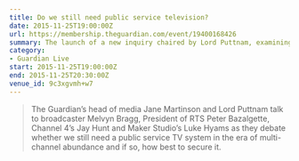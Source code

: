 ```yaml
---
title: Do we still need public service television?
date: 2015-11-25T19:00:00Z
url: https://membership.theguardian.com/event/19400168426
summary: The launch of a new inquiry chaired by Lord Puttnam, examining the future of public service TV.
category:
- Guardian Live
start: 2015-11-25T19:00:00Z
end: 2015-11-25T20:30:00Z
venue_id: 9c3xgvmh+w7
---
```

> The Guardian’s head of media Jane Martinson and Lord Puttnam talk to broadcaster Melvyn Bragg, President of RTS Peter Bazalgette, Channel 4’s Jay Hunt and Maker Studio’s Luke Hyams as they debate whether we still need a public service TV system in the era of multi-channel abundance and if so, how best to secure it.

